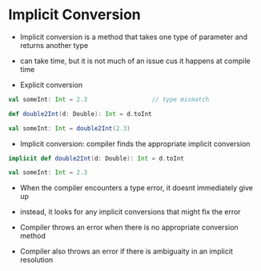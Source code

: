 # Implicit Conversion

- Implicit conversion is a method that takes one type of parameter and returns another type

- can take time, but it is not much of an issue cus it happens at compile time

* Explicit conversion

```scala
val someInt: Int = 2.3                  // type mismatch

def double2Int(d: Double): Int = d.toInt

val someInt: Int = double2Int(2.3)
```

* Implicit conversion: compiler finds the appropriate implicit conversion

```scala
implicit def double2Int(d: Double): Int = d.toInt

val someInt: Int = 2.3
```

- When the compiler encounters a type error, it doesnt immediately give up
- instead, it looks for any implicit conversions that might fix the error

- Compiler throws an error when there is no appropriate conversion method
- Compiler also throws an error if there is ambiguaity in an implicit resolution
